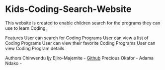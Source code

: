 # Kids-Coding-Search-Website
This website is created to enable children search for the programs they can use to learn Coding.

Features
User can search for Coding Programs
User can view a list of Coding Programs
User can view their favorite Coding Programs
User can view Coding Program details

Authors
Chinwendu Ijy Ejiro-Majemite - [Github](https://github.com/ChinweIjy1)
Precious Okafor -
Adama Ndako -
